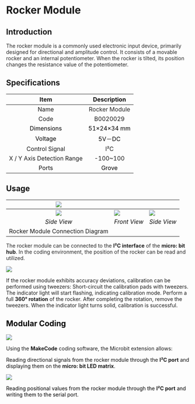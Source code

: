 # Rocker Module
## Introduction  
<font style="color:rgba(0, 0, 0, 0.85);">The rocker module is a commonly used electronic input device, primarily designed for directional and amplitude control. It consists of a movable rocker and an internal potentiometer. When the rocker is tilted, its position changes the resistance value of the potentiometer.  </font>

## Specifications  
| Item | **<font style="color:rgb(13, 13, 13);">Description</font>** |
| :---: | :---: |
| Name | <font style="color:rgba(0, 0, 0, 0.85);">Rocker Module</font> |
| Code | B0020029 |
| <font style="color:rgb(0,0,0);"> Dimensions  </font> | <font style="color:rgb(0,0,0);">51×24×34 mm</font> |
| <font style="color:rgb(0,0,0);"> Voltage  </font> | <font style="color:rgb(0,0,0);">5V－DC</font> |
|  Control Signal   | I²C |
|  X / Y Axis Detection Range   | -100~100 |
| <font style="color:rgb(0,0,0);"></font><font style="color:rgb(13, 13, 13);">Ports</font> | <font style="color:rgb(0,0,0);">Grove</font> |


## **<font style="color:rgb(13, 13, 13);">Usage</font>**
| ![](https://cdn.nlark.com/yuque/0/2024/png/51021612/1732954292068-31d6ecbb-9d9c-49a1-adb4-b86ea17cc125.png) | | |
| :---: | --- | --- |
| ![](https://cdn.nlark.com/yuque/0/2024/png/46964359/1732851056039-50b7e766-b325-48ba-be7f-f9b158feae06.png) | ![](https://cdn.nlark.com/yuque/0/2024/png/46964359/1732779929854-8b7ea493-4c94-41e3-ba62-00fcafc0de35.png) | ![](https://cdn.nlark.com/yuque/0/2024/png/46964359/1732851070638-4002f462-9ab2-4af0-b680-062481a2602a.png) |
| _<font style="color:rgb(13, 13, 13);">Side View</font>_ | _<font style="color:rgb(13, 13, 13);">Front View</font>_ | _<font style="color:rgb(13, 13, 13);">Side View</font>_ |
| Rocker Module Connection Diagram | | |


<font style="color:rgba(0, 0, 0, 0.85);">The rocker module can be connected to the </font>**I²C interface**<font style="color:rgba(0, 0, 0, 0.85);"> of the </font>**micro: bit hub**<font style="color:rgba(0, 0, 0, 0.85);">. In the coding environment, the position of the rocker can be read and utilized.  </font>

![](https://cdn.nlark.com/yuque/0/2024/gif/46964359/1732934332249-347d3445-5f73-47cf-890e-596a494d4fed.gif)

If the rocker module exhibits accuracy deviations, calibration can be performed using tweezers: Short-circuit the calibration pads with tweezers. The indicator light will start flashing, indicating calibration mode. Perform a full **360° rotation** of the rocker. After completing the rotation, remove the tweezers. When the indicator light turns solid, calibration is successful.

## <font style="color:rgb(0,0,0);">Modular Coding  </font>
![](https://cdn.nlark.com/yuque/0/2024/webp/46964359/1732881275074-2f09bf22-6e86-4015-8602-fe81a7ed25ce.webp)

Using the **MakeCode** coding software, the Microbit extension allows:

<font style="color:rgb(13, 13, 13);">Reading directional signals from the rocker module through the </font>**I²C port**<font style="color:rgb(13, 13, 13);"> and displaying them on the </font>**micro: bit LED matrix**<font style="color:rgb(13, 13, 13);">.</font>

![](https://cdn.nlark.com/yuque/0/2024/webp/46964359/1732881554516-16f2d719-3d5a-4204-ab7e-f328d0991be6.webp)

<font style="color:rgb(0,0,0);">Reading positional values from the rocker module through the </font>**I²C port**<font style="color:rgb(0,0,0);"> and writing them to the serial port.  </font>

